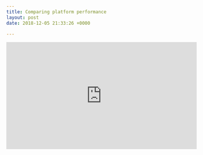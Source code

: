 ```yaml
---
title: Comparing platform performance
layout: post
date: 2018-12-05 21:33:26 +0000

---
```

<div style="position: relative; padding-bottom: 56.25%; height: 0;"><iframe src="https://www.useloom.com/embed/eaa204147cdc41cb96ff72a2dedc570c" frameborder="0" webkitallowfullscreen mozallowfullscreen allowfullscreen style="position: absolute; top: 0; left: 0; width: 100%; height: 100%;"></iframe></div>